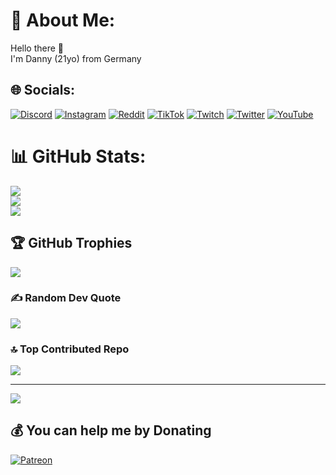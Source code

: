 # 💫 About Me:
Hello there 👋<br>I'm Danny (21yo) from Germany


## 🌐 Socials:
[![Discord](https://img.shields.io/badge/Discord-%237289DA.svg?logo=discord&logoColor=white)](https://discord.gg/99YZNfGRSU) [![Instagram](https://img.shields.io/badge/Instagram-%23E4405F.svg?logo=Instagram&logoColor=white)](https://instagram.com/nerotvlive) [![Reddit](https://img.shields.io/badge/Reddit-%23FF4500.svg?logo=Reddit&logoColor=white)](https://reddit.com/user/nerotvlive) [![TikTok](https://img.shields.io/badge/TikTok-%23000000.svg?logo=TikTok&logoColor=white)](https://tiktok.com/@nerotvlive) [![Twitch](https://img.shields.io/badge/Twitch-%239146FF.svg?logo=Twitch&logoColor=white)](https://twitch.tv/nerotvlive) [![Twitter](https://img.shields.io/badge/Twitter-%231DA1F2.svg?logo=Twitter&logoColor=white)](https://twitter.com/nerotvlive) [![YouTube](https://img.shields.io/badge/YouTube-%23FF0000.svg?logo=YouTube&logoColor=white)](https://youtube.com/@@nerotvlive) 

# 📊 GitHub Stats:
![](https://github-readme-stats.vercel.app/api?username=danieldieeins&theme=dark&hide_border=false&include_all_commits=true&count_private=true)<br/>
![](https://github-readme-streak-stats.herokuapp.com/?user=danieldieeins&theme=dark&hide_border=false)<br/>
![](https://github-readme-stats.vercel.app/api/top-langs/?username=danieldieeins&theme=dark&hide_border=false&include_all_commits=true&count_private=true&layout=compact)

## 🏆 GitHub Trophies
![](https://github-profile-trophy.vercel.app/?username=danieldieeins&theme=discord&no-frame=false&no-bg=false&margin-w=4)

### ✍️ Random Dev Quote
![](https://quotes-github-readme.vercel.app/api?type=horizontal&theme=radical)

### 🔝 Top Contributed Repo
![](https://github-contributor-stats.vercel.app/api?username=danieldieeins&limit=5&theme=dark&combine_all_yearly_contributions=true)

---
[![](https://visitcount.itsvg.in/api?id=danieldieeins&icon=0&color=0)](https://visitcount.itsvg.in)

  ## 💰 You can help me by Donating
  [![Patreon](https://img.shields.io/badge/Patreon-F96854?style=for-the-badge&logo=patreon&logoColor=white)](https://patreon.com/nerotvlive) 

  
<!-- Proudly created with GPRM ( https://gprm.itsvg.in ) -->
